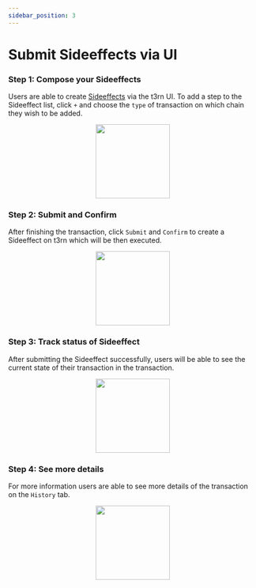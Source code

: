 ```yaml
---
sidebar_position: 3
---
```


# Submit Sideeffects via UI

### Step 1: Compose your Sideeffects
Users are able to create [Sideeffects](../components/sfx-overview) via the t3rn UI. 
To add a step to the Sideeffect list, click `+` and choose the `type` of transaction on which chain they wish to be added.

<p align="center">
    <img height="150" src="/img/t3rn-ui-start.png?raw=true"/>
</p>

### Step 2: Submit and Confirm
After finishing the transaction, click `Submit` and `Confirm` to create a Sideeffect on t3rn which will be then executed.

<p align="center">
    <img height="150" src="/img/t3rn-ui-step2.png?raw=true"/>
</p>

### Step 3: Track status of Sideeffect
After submitting the Sideeffect successfully, users will be able to see the current state of their transaction in the transaction.
<p align="center">
    <img height="150" src="/img/t3rn-ui-transcation-done.png?raw=true"/>
</p>

### Step 4: See more details
For more information users are able to see more details of the transaction on the `History` tab.

<p align="center">
    <img height="150" src="/img/t3rn-ui-transaction-history.png?raw=true"/>
</p>






